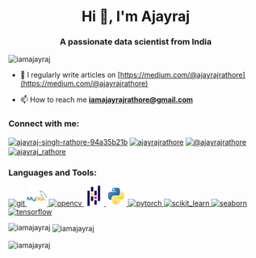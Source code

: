 <h1 align="center">Hi 👋, I'm Ajayraj</h1>
<h3 align="center">A passionate data scientist from India</h3>

<p align="left"> <img src="https://komarev.com/ghpvc/?username=iamajayraj&label=Profile%20views&color=0e75b6&style=flat" alt="iamajayraj" /> </p>

- 📝 I regularly write articles on [https://medium.com/@ajayrajrathore](https://medium.com/@ajayrajrathore)

- 📫 How to reach me **iamajayrajrathore@gmail.com**

<h3 align="left">Connect with me:</h3>
<p align="left">
<a href="https://linkedin.com/in/ajayraj-singh-rathore-94a35b21b" target="blank"><img align="center" src="https://raw.githubusercontent.com/rahuldkjain/github-profile-readme-generator/master/src/images/icons/Social/linked-in-alt.svg" alt="ajayraj-singh-rathore-94a35b21b" height="30" width="40" /></a>
<a href="https://kaggle.com/ajayrajrathore" target="blank"><img align="center" src="https://raw.githubusercontent.com/rahuldkjain/github-profile-readme-generator/master/src/images/icons/Social/kaggle.svg" alt="ajayrajrathore" height="30" width="40" /></a>
<a href="https://medium.com/@ajayrajrathore" target="blank"><img align="center" src="https://raw.githubusercontent.com/rahuldkjain/github-profile-readme-generator/master/src/images/icons/Social/medium.svg" alt="@ajayrajrathore" height="30" width="40" /></a>
<a href="https://www.leetcode.com/ajayraj_rathore" target="blank"><img align="center" src="https://raw.githubusercontent.com/rahuldkjain/github-profile-readme-generator/master/src/images/icons/Social/leet-code.svg" alt="ajayraj_rathore" height="30" width="40" /></a>
</p>

<h3 align="left">Languages and Tools:</h3>
<p align="left"> <a href="https://git-scm.com/" target="_blank" rel="noreferrer"> <img src="https://www.vectorlogo.zone/logos/git-scm/git-scm-icon.svg" alt="git" width="40" height="40"/> </a> <a href="https://www.mysql.com/" target="_blank" rel="noreferrer"> <img src="https://raw.githubusercontent.com/devicons/devicon/master/icons/mysql/mysql-original-wordmark.svg" alt="mysql" width="40" height="40"/> </a> <a href="https://opencv.org/" target="_blank" rel="noreferrer"> <img src="https://www.vectorlogo.zone/logos/opencv/opencv-icon.svg" alt="opencv" width="40" height="40"/> </a> <a href="https://pandas.pydata.org/" target="_blank" rel="noreferrer"> <img src="https://raw.githubusercontent.com/devicons/devicon/2ae2a900d2f041da66e950e4d48052658d850630/icons/pandas/pandas-original.svg" alt="pandas" width="40" height="40"/> </a> <a href="https://www.python.org" target="_blank" rel="noreferrer"> <img src="https://raw.githubusercontent.com/devicons/devicon/master/icons/python/python-original.svg" alt="python" width="40" height="40"/> </a> <a href="https://pytorch.org/" target="_blank" rel="noreferrer"> <img src="https://www.vectorlogo.zone/logos/pytorch/pytorch-icon.svg" alt="pytorch" width="40" height="40"/> </a> <a href="https://scikit-learn.org/" target="_blank" rel="noreferrer"> <img src="https://upload.wikimedia.org/wikipedia/commons/0/05/Scikit_learn_logo_small.svg" alt="scikit_learn" width="40" height="40"/> </a> <a href="https://seaborn.pydata.org/" target="_blank" rel="noreferrer"> <img src="https://seaborn.pydata.org/_images/logo-mark-lightbg.svg" alt="seaborn" width="40" height="40"/> </a> <a href="https://www.tensorflow.org" target="_blank" rel="noreferrer"> <img src="https://www.vectorlogo.zone/logos/tensorflow/tensorflow-icon.svg" alt="tensorflow" width="40" height="40"/> </a> </p>

<p><img align="left" src="https://github-readme-stats.vercel.app/api/top-langs?username=iamajayraj&show_icons=true&locale=en&layout=compact" alt="iamajayraj" /></p>

<p>&nbsp;<img align="center" src="https://github-readme-stats.vercel.app/api?username=iamajayraj&show_icons=true&locale=en" alt="iamajayraj" /></p>

<p><img align="center" src="https://github-readme-streak-stats.herokuapp.com/?user=iamajayraj&" alt="iamajayraj" /></p>
